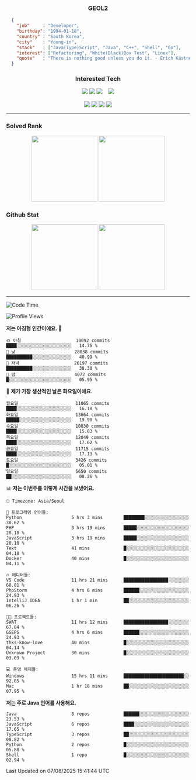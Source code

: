 <div align="center">

  ### GEOL2
</div>

```json
  {
    "job"     : "Developer",
    "birthday": "1994-01-18",
    "country" : "South Korea",
    "city"    : "Young-in",
    "stack"   : ["Java(Type)Script", "Java", "C++", "Shell", "Go"],
    "interest": ["Refactoring", "White(Black)Box Test", "Linux"], 
    "quote"   : "There is nothing good unless you do it. - Erich Kästner"
  }
  ```
  
<div align="center">
  
  ### Interested Tech
  
  <!-- <img src="https://img.shields.io/badge/Laravel-F05340?style=flat-square&logo=Laravel&logoColor=white"> -->
  <img src="https://img.shields.io/badge/SpringBoot-6DB33F?style=flat-square&logo=SpringBoot&logoColor=white">
  <!-- <img src="https://img.shields.io/badge/-NestJs-ea2845?style=flat-square&logo=nestjs&logoColor=white"> -->
  <!-- <img src="https://img.shields.io/badge/Express-000000?style=flat-square&logo=Express&logoColor=white"> -->
  <!-- <img src="https://img.shields.io/badge/Three.js-000000?style=flat-square&logo=Three.js&logoColor=white"> -->
  <img src="https://img.shields.io/badge/React-61DAFB?style=flat-square&logo=React&logoColor=black">
  <!-- <img src="https://img.shields.io/badge/next.js-000000?style=flat-square&logo=nextdotjs&logoColor=white"> -->
  <img src="https://img.shields.io/badge/OpenAI-%23412991?style=flat-square&logo=openai&logoColor=white">
  &nbsp;&nbsp;
  <!-- <br><br> -->
  
  <img src="https://img.shields.io/badge/junit-%23E33332?style=flat-square&logo=junit5&logoColor=white">
  <!-- <img src="https://img.shields.io/badge/Jest-323330?style=flat-square&logo=Jest&logoColor=white"> -->
  <br><br>
  
  <img src="https://img.shields.io/badge/Java-ED8B00?style=flat-square&logo=openjdk&logoColor=white">
  <img src="https://img.shields.io/badge/JavaScript-F7DF1E?style=flat-square&logo=JavaScript&logoColor=black">
  <img src="https://img.shields.io/badge/TypeScript-007acc?style=flat-square&logo=TypeScript&logoColor=black">
  <img src="https://img.shields.io/badge/Go-00ADD8?logo=Go&logoColor=white&style=flat-square">
  <!-- <img src="https://img.shields.io/badge/MySQL-4479A1?style=flat-square&logo=mysql&logoColor=white"><br> -->

</div>

------------

  ### Solved Rank
  
  <div align="center">
    <img height="180em" src="https://mazassumnida.wtf/api/v2/generate_badge?boj=geol2">
    <img height="180em" src="https://leetcard.jacoblin.cool/Geol2?theme=light&font=Gugi&border=0&radius=20">
  </div>
  
  ### Github Stat 
  <div align="center">
    <img height="180em" src="https://github-readme-stats-omega-five-90.vercel.app/api/?username=geol2&show_icons=true&theme=dark">
    <img height="180em" src="https://github-readme-stats-omega-five-90.vercel.app/api/top-langs/?username=geol2&show_icons=true&hide=cmake,EJS,css,scss,html,VUE&layout=compact&theme=dark&exclude_repo=raspi-web&count_private=true&langs_count=10">
  </div>
  
------------

  <!--START_SECTION:waka-->
![Code Time](http://img.shields.io/badge/Code%20Time-4%2C264%20hrs%2034%20mins-blue)

![Profile Views](http://img.shields.io/badge/Profile%20Views-1-blue)

**저는 아침형 인간이에요. 🐤** 

```text
🌞 아침                     10092 commits       ████░░░░░░░░░░░░░░░░░░░░░   14.75 % 
🌆 낮　                     28038 commits       ██████████░░░░░░░░░░░░░░░   40.99 % 
🌃 저녁                     26197 commits       ██████████░░░░░░░░░░░░░░░   38.30 % 
🌙 밤　                     4072 commits        █░░░░░░░░░░░░░░░░░░░░░░░░   05.95 % 
```
📅 **제가 가장 생산적인 날은 화요일이에요.** 

```text
월요일                      11065 commits       ████░░░░░░░░░░░░░░░░░░░░░   16.18 % 
화요일                      13664 commits       █████░░░░░░░░░░░░░░░░░░░░   19.98 % 
수요일                      10830 commits       ████░░░░░░░░░░░░░░░░░░░░░   15.83 % 
목요일                      12049 commits       ████░░░░░░░░░░░░░░░░░░░░░   17.62 % 
금요일                      11715 commits       ████░░░░░░░░░░░░░░░░░░░░░   17.13 % 
토요일                      3426 commits        █░░░░░░░░░░░░░░░░░░░░░░░░   05.01 % 
일요일                      5650 commits        ██░░░░░░░░░░░░░░░░░░░░░░░   08.26 % 
```


📊 **저는 이번주를 이렇게 시간을 보냈어요.** 

```text
🕑︎ Timezone: Asia/Seoul

💬 프로그래밍 언어들: 
Python                   5 hrs 3 mins        ████████░░░░░░░░░░░░░░░░░   30.62 % 
PHP                      3 hrs 19 mins       █████░░░░░░░░░░░░░░░░░░░░   20.18 % 
JavaScript               3 hrs 19 mins       █████░░░░░░░░░░░░░░░░░░░░   20.10 % 
Text                     41 mins             █░░░░░░░░░░░░░░░░░░░░░░░░   04.18 % 
Docker                   40 mins             █░░░░░░░░░░░░░░░░░░░░░░░░   04.11 % 

🔥 에디터들: 
VS Code                  11 hrs 21 mins      █████████████████░░░░░░░░   68.81 % 
PhpStorm                 4 hrs 6 mins        ██████░░░░░░░░░░░░░░░░░░░   24.93 % 
IntelliJ IDEA            1 hr 1 min          ██░░░░░░░░░░░░░░░░░░░░░░░   06.26 % 

🐱‍💻 프로젝트들: 
SWAT                     11 hrs 12 mins      █████████████████░░░░░░░░   67.84 % 
GSEPS                    4 hrs 6 mins        ██████░░░░░░░░░░░░░░░░░░░   24.93 % 
thks-know-love           40 mins             █░░░░░░░░░░░░░░░░░░░░░░░░   04.14 % 
Unknown Project          30 mins             █░░░░░░░░░░░░░░░░░░░░░░░░   03.09 % 

💻 운영 체제들: 
Windows                  15 hrs 11 mins      ███████████████████████░░   92.05 % 
Mac                      1 hr 18 mins        ██░░░░░░░░░░░░░░░░░░░░░░░   07.95 % 
```

**저는 주로 Java 언어를 사용해요.** 

```text
Java                     8 repos             ██████░░░░░░░░░░░░░░░░░░░   23.53 % 
JavaScript               6 repos             ████░░░░░░░░░░░░░░░░░░░░░   17.65 % 
TypeScript               3 repos             ██░░░░░░░░░░░░░░░░░░░░░░░   08.82 % 
Python                   2 repos             █░░░░░░░░░░░░░░░░░░░░░░░░   05.88 % 
Shell                    1 repo              █░░░░░░░░░░░░░░░░░░░░░░░░   02.94 % 
```




 Last Updated on 07/08/2025 15:41:44 UTC
<!--END_SECTION:waka-->

<div align="center">
  
  <!-- [![Hits](https://hits.seeyoufarm.com/api/count/incr/badge.svg?url=https%3A%2F%2Fgithub.com%2Fgeol2&count_bg=%2379C83D&title_bg=%23555555&icon=myspace.svg&icon_color=%23E7E7E7&title=hits&edge_flat=false)](https://hits.seeyoufarm.com) -->
  
</div>

<!--
**Geol2/Geol2** is a ✨ _special_ ✨ repository because its `README.md` (this file) appears on your GitHub profile.

Here are some ideas to get you started:
- 🔭 I’m currently working on ...
- 🌱 I’m currently learning ...
- 👯 I’m looking to collaborate on ...
- 🤔 I’m looking for help with ...
- 💬 Ask me about ...
- 📫 How to reach me: ...
- 😄 Pronouns: ...
- ⚡ Fun fact: ...
-->
